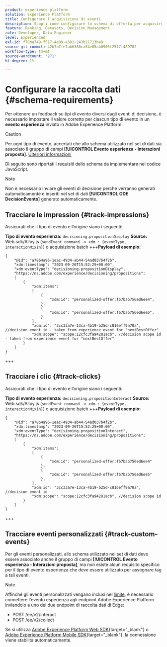 ```yaml
---
product: experience platform
solution: Experience Platform
title: Configurare l’acquisizione di eventi
description: Scopri come configurare lo schema di offerta per acquisire gli eventi
feature: Ranking, Datasets, Decision Management
role: Developer, Data Engineer
level: Experienced
exl-id: f70ba749-f517-4e09-a381-243b21713b48
source-git-commit: 42b7b7fe7ab6380ca54e05ab0905f2517f489782
workflow-type: tm+mt
source-wordcount: '271'
ht-degree: 1%

---
```


# Configurare la raccolta dati {#schema-requirements}

Per ottenere un feedback su tipi di evento diversi dagli eventi di decisione, è necessario impostare il valore corretto per ciascun tipo di evento in un **evento esperienza** inviato in Adobe Experience Platform.

>[!CAUTION]
>
>Per ogni tipo di evento, accertati che allo schema utilizzato nel set di dati sia associato il gruppo di campi **[!UICONTROL Evento esperienza - Interazioni proposta]**. [Ulteriori informazioni](create-dataset.md)

Di seguito sono riportati i requisiti dello schema da implementare nel codice JavaScript.

>[!NOTE]
>
>Non è necessario inviare gli eventi di decisione perché verranno generati automaticamente e inseriti nel set di dati **[!UICONTROL ODE DecisionEvents]**<!--to check--> generato automaticamente.

## Tracciare le impression {#track-impressions}

Assicurati che il tipo di evento e l’origine siano i seguenti:

**Tipo di evento esperienza:** `decisioning.propositionDisplay`
**Source:** Web.sdk/Alloy.js (`sendEvent command -> xdm : {eventType, interactionMixin}`) o acquisizione batch
+++**Payload di esempio:**

```
{
    "@id": "a7864a96-1eac-4934-ab44-54ad037b4f2b",
    "xdm:timestamp": "2023-09-26T15:52:25+00:00",
    "xdm:eventType": "decisioning.propositionDisplay",
    "https://ns.adobe.com/experience/decisioning/propositions":
    [
        {
            "xdm:items":
            [
                {
                    "xdm:id": "personalized-offer:f67bab756ed6ee4",
                },
                {
                    "xdm:id": "personalized-offer:f67bab756ed6ee5",
                }
            ],
            "xdm:id": "3cc33a7e-13ca-4b19-b25d-c816eff9a70a", //decision event id - taken from experience event for "nextBestOffer"
            "xdm:scope": "scope:12cfc3fa94281acb", //decision scope id - taken from experience event for "nextBestOffer"
        }
    ]
}
```

+++

## Tracciare i clic {#track-clicks}

Assicurati che il tipo di evento e l’origine siano i seguenti:

**Tipo di evento esperienza:** `decisioning.propositionInteract`
**Source:** Web.sdk/Alloy.js (`sendEvent command -> xdm : {eventType, interactionMixin}`) o acquisizione batch
+++**Payload di esempio:**

```
{
    "@id": "a7864a96-1eac-4934-ab44-54ad037b4f2b",
    "xdm:timestamp": "2023-09-26T15:52:25+00:00",
    "xdm:eventType": "decisioning.propositionInteract",
    "https://ns.adobe.com/experience/decisioning/propositions":
    [
        {
            "xdm:items":
            [
                {
                    "xdm:id": "personalized-offer:f67bab756ed6ee4"
                },
                {
                    "xdm:id": "personalized-offer:f67bab756ed6ee5"
                },
            ],
            "xdm:id": "3cc33a7e-13ca-4b19-b25d-c816eff9a70a", //decision event id
            "xdm:scope": "scope:12cfc3fa94281acb", //decision scope id
        }
    ]
}
```

+++

## Tracciare eventi personalizzati {#track-custom-events}

Per gli eventi personalizzati, allo schema utilizzato nel set di dati deve essere associato anche il gruppo di campi **[!UICONTROL Evento esperienza - Interazioni proposta]**, ma non esiste alcun requisito specifico per il tipo di evento esperienza che deve essere utilizzato per assegnare tag a tali eventi.

>[!NOTE]
>
>Affinché gli eventi personalizzati vengano inclusi nel [limite](../items.md#capping), è necessario connettere l&#39;evento esperienza agli endpoint Adobe Experience Platform inviandolo a uno dei due endpoint di raccolta dati di Edge:
>
>* POST /ee/v2/interact
>* POST /ee/v2/collect
>
>Se si utilizza [Adobe Experience Platform Web SDK](https://experienceleague.adobe.com/docs/experience-platform/edge/home.html?lang=it){target="_blank"} o [Adobe Experience Platform Mobile SDK](https://experienceleague.adobe.com/docs/platform-learn/data-collection/mobile-sdk/overview.html?lang=it){target="_blank"}, la connessione viene stabilita automaticamente.
